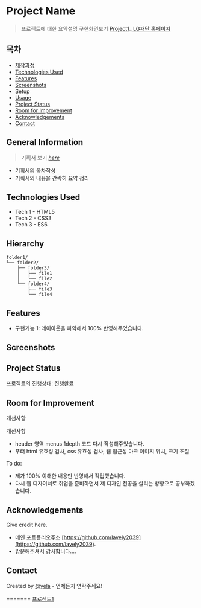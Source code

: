 # Project Name
> 프로젝트에 대한 요약설명
> 구현화면보기 [Project1_ LG재단 홈페이지](https://lavely2039.github.io/project1_LG/)


## 목차
* [제작과정](#general-information)
* [Technologies Used](#technologies-used)
* [Features](#features)
* [Screenshots](#screenshots)
* [Setup](#setup)
* [Usage](#usage)
* [Project Status](#project-status)
* [Room for Improvement](#room-for-improvement)
* [Acknowledgements](#acknowledgements)
* [Contact](#contact)
<!-- * [License](#license) -->


## General Information
> 기획서 보기 [_here_](https://github.com/lavely2039/project1_LG/blob/main/project1.pdf)
- 기획서의 목차작성
- 기획서의 내용을 간락히 요약 정리

## Technologies Used
<!-- 사용한 기술환경 (언어와 버전을 작성) -->
- Tech 1 - HTML5
- Tech 2 - CSS3
- Tech 3 - ES6


## Hierarchy
<!-- 가능할 경우 html 구조를 트리구조로 표현 -->
```text
folder1/
└── folder2/
    ├── folder3/
    │   ├── file1
    │   └── file2
    └── folder4/
        ├── file3
        └── file4
```

## Features
- 구현기능 1: 레이아웃을 파악해서 100% 반영해주었습니다.


## Screenshots
<!--![구현화면스크린샷](./img/screenshot.png)-->
<!-- If you have screenshots you'd like to share, include them here. -->


## Project Status
프로젝트의 진행상태: 진행완료 


## Room for Improvement
개선사항

개선사항
- header 영역 menus 1depth 코드 다시 작성해주었습니다.
- 푸터 html 유효성 검사, css 유효성 검사, 웹 접근성 마크 이미지 위치, 크기 조절

To do:
- 제가 100% 이해한 내용만 반영해서 작업했습니다.
- 다시 웹 디자이너로 취업을 준비하면서 제 디자인 전공을 살리는 방향으로 공부하겠습니다.

## Acknowledgements
Give credit here.
- 메인 포트폴리오주소 [https://github.com/lavely2039](https://github.com/lavely2039).
- 방문해주셔서 감사합니다....


## Contact
Created by [@yela](http://lavely2039@gmail.com) - 언제든지 연락주세요!


<!-- Optional -->
<!-- ## License -->
<!-- This project is open source and available under the [... License](). -->

<!-- You don't have to include all sections - just the one's relevant to your project -->
=======
[프로젝트1](https://github.com/lavely2039/project1_LG/blob/main/project1.pdf)
